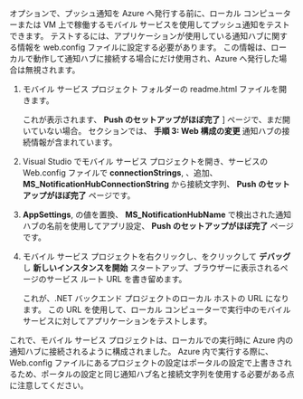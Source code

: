 
オプションで、プッシュ通知を Azure へ発行する前に、ローカル コンピューターまたは VM 上で稼働するモバイル サービスを使用してプッシュ通知をテストできます。 テストするには、アプリケーションが使用している通知ハブに関する情報を web.config ファイルに設定する必要があります。 この情報は、ローカルで動作して通知ハブに接続する場合にだけ使用され、Azure へ発行した場合は無視されます。

1. モバイル サービス プロジェクト フォルダーの readme.html ファイルを開きます。 

    これが表示されます、 **Push のセットアップがほぼ完了** ] ページで、まだ開いていない場合。 セクションでは、 **手順 3: Web 構成の変更** 通知ハブの接続情報が含まれています。

2. Visual Studio でモバイル サービス プロジェクトを開き、サービスの Web.config ファイルで **connectionStrings**, 、追加、 **MS_NotificationHubConnectionString** から接続文字列、 **Push のセットアップがほぼ完了** ページです。

3.  **AppSettings**, の値を置換、 **MS_NotificationHubName** で検出された通知ハブの名前を使用してアプリ設定、 **Push のセットアップがほぼ完了** ページです。

4. モバイル サービス プロジェクトを右クリックし、をクリックして **デバッグ** し **新しいインスタンスを開始** スタートアップ、ブラウザーに表示されるページのサービス ルート URL を書き留めます。

    これが、.NET バックエンド プロジェクトのローカル ホストの URL になります。 この URL を使用して、ローカル コンピューターで実行中のモバイル サービスに対してアプリケーションをテストします。

これで、モバイル サービス プロジェクトは、ローカルでの実行時に Azure 内の通知ハブに接続されるように構成されました。 Azure 内で実行する際に、Web.config ファイルにあるプロジェクトの設定はポータルの設定で上書きされるため、ポータルの設定と同じ通知ハブ名と接続文字列を使用する必要がある点に注意してください。 
